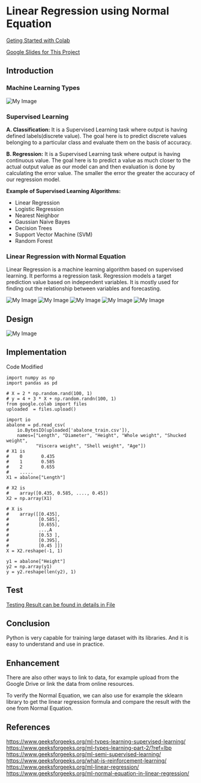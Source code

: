 # Linear Regression using Normal Equation
[Geting Started with Colab](https://github.com/SharonCao0920/MachineLearning/tree/main/StartWithColab)

[Google Slides for This Project](https://docs.google.com/presentation/d/1kzSLvFwPWFy-T2dibN-3C-sF5qfO-mwLGCgpzsi9uZs/edit?usp=sharing)

## Introduction 
### Machine Learning Types
![My Image](./image/ML.png)

### Supervised Learning
**A. Classification:**
It is a Supervised Learning task where output is having defined labels(discrete value). The goal here is to predict discrete values belonging to a particular class and evaluate them on the basis of accuracy. 

**B. Regression:**
It is a Supervised Learning task where output is having continuous value. The goal here is to predict a value as much closer to the actual output value as our model can and then evaluation is done by calculating the error value. The smaller the error the greater the accuracy of our regression model.

**Example of Supervised Learning Algorithms:**
* Linear Regression
* Logistic Regression
* Nearest Neighbor
* Gaussian Naive Bayes
* Decision Trees
* Support Vector Machine (SVM)
* Random Forest

### Linear Regression with Normal Equation
Linear Regression is a machine learning algorithm based on supervised learning. It performs a regression task. Regression models a target prediction value based on independent variables. It is mostly used for finding out the relationship between variables and forecasting.

![My Image](./image/NE.png)
![My Image](./image/NE1.png)
![My Image](./image/NE2.png)
![My Image](./image/NE3.png)
![My Image](./image/NE4.png)

## Design
![My Image](./image/design.png)

## Implementation
Code Modified
```
import numpy as np
import pandas as pd

# X = 2 * np.random.rand(100, 1)
# y = 4 + 3 * X + np.random.randn(100, 1)
from google.colab import files
uploaded  = files.upload()

import io
abalone = pd.read_csv(
    io.BytesIO(uploaded['abalone_train.csv']),
    names=["Length", "Diameter", "Height", "Whole weight", "Shucked weight",
           "Viscera weight", "Shell weight", "Age"])
# X1 is 
#    0       0.435
#    1       0.585
#    2       0.655
#    .....
X1 = abalone["Length"]

# X2 is 
#    array([0.435, 0.585, ...., 0.45])
X2 = np.array(X1)

# X is 
#    array([[0.435],
#           [0.585],
#           [0.655],
#           ...,A
#           [0.53 ],
#           [0.395],
#           [0.45 ]])
X = X2.reshape(-1, 1)

y1 = abalone["Height"]
y2 = np.array(y1)
y = y2.reshape(len(y2), 1)
```

## Test
[Testing Result can be found in details in File](https://github.com/SharonCao0920/MachineLearning/blob/main/SupervisedLearning/LinearRegressionusingNormalEquation/MLLinearRegressionNormalEquation.ipynb)

## Conclusion
Python is very capable for training large dataset with its libraries. And it is easy to understand and use in practice. 

## Enhancement
There are also other ways to link to data, for example upload from the Google Drive or link the data from online resources.

To verify the Normal Equation, we can also use for example the sklearn library to get the linear regression formula and compare the result with the one from Normal Equation.


## References
https://www.geeksforgeeks.org/ml-types-learning-supervised-learning/ 
https://www.geeksforgeeks.org/ml-types-learning-part-2/?ref=lbp 
https://www.geeksforgeeks.org/ml-semi-supervised-learning/ 
https://www.geeksforgeeks.org/what-is-reinforcement-learning/ 
https://www.geeksforgeeks.org/ml-linear-regression/ 
https://www.geeksforgeeks.org/ml-normal-equation-in-linear-regression/

